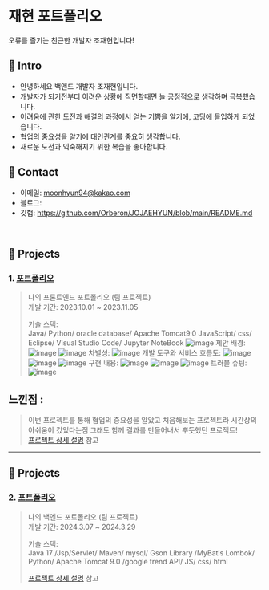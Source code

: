 # 재현 포트폴리오

오류를 즐기는 친근한 개발자 조재현입니다!

## :pushpin: Intro

- 안녕하세요 백앤드 개발자 조재현입니다.
- 개발자가 되기전부터 어려운 상황에 직면할때면 늘 긍정적으로 생각하며 극복했습니다.
- 어려움에 관한 도전과 해결의 과정에서 얻는 기쁨을 알기에, 코딩에 몰입하게 되었습니다.
- 협업의 중요성을 알기에 대인관계를 중요히 생각합니다.
- 새로운 도전과 익숙해지기 위한 복습을 좋아합니다.

## :pushpin: Contact
- 이메일: moonhyun94@kakao.com
- 블로그: 
- 깃헙: https://github.com/Orberon/JOJAEHYUN/blob/main/README.md

</br>

## :pushpin: Projects
### 1. [포트폴리오](https://github.com/SMHRD-2021-KDT-AI-16/EarlyRepo.git)
>나의 프론트엔드 포트폴리오 (팀 프로젝트)  
>개발 기간: 2023.10.01 ~ 2023.11.05  
>  
>기술 스택:  
>Java/ Python/ oracle database/ Apache Tomcat9.0
>JavaScript/ css/ Eclipse/ Visual Studio Code/ Jupyter NoteBook
>![image](https://github.com/Orberon/JOJAEHYUN/assets/152379672/be285127-f05e-44c2-b9f3-965fe077613a)
>제안 배경:
>![image](https://github.com/Orberon/JOJAEHYUN/assets/152379672/f3249ff9-136d-40ff-8af2-777a5be2e440)
>![image](https://github.com/Orberon/JOJAEHYUN/assets/152379672/66e3fc83-a650-4aec-af7a-39e433d801d5)
>차별성:
>![image](https://github.com/Orberon/JOJAEHYUN/assets/152379672/bd49d204-7be6-4dda-ace9-fb2ca4d9f8be)
>개발 도구와 서비스 흐름도:
>![image](https://github.com/Orberon/JOJAEHYUN/assets/152379672/19a00243-22ce-4a1b-9a1b-b08606ed1f40)
>![image](https://github.com/Orberon/JOJAEHYUN/assets/152379672/b0fc90de-8cca-4835-b4cf-e9f55f0b2aa9)
>![image](https://github.com/Orberon/JOJAEHYUN/assets/152379672/47c173d3-b46c-4664-8200-b7d3a6d10391)
>구현 내용:
>![image](https://github.com/Orberon/JOJAEHYUN/assets/152379672/bd8b9c84-a3aa-4676-b800-73668e59a034)
>![image](https://github.com/Orberon/JOJAEHYUN/assets/152379672/25018dbe-cb90-40b0-8599-a7887e5d6639)
![image](https://github.com/Orberon/JOJAEHYUN/assets/152379672/e1a2f49a-a1ca-4087-8a73-89f4cb245315)
>트러블 슈팅:
>![image](https://github.com/Orberon/JOJAEHYUN/assets/152379672/fd7b4fcd-956a-4299-83cd-136fd1eff13e)
## 느낀점 :
> 이번 프로젝트를 통해 협업의 중요성을 알았고 처음해보는 프로젝트라 시간상의 아쉬움이 컸었다는점 그래도 함께 결과를 만들어내서 뿌듯했던 프로젝트! <br>
>[프로젝트 상세 설명](https://github.com/SMHRD-2021-KDT-AI-16/EarlyRepo.git) 참고

---
## :pushpin: Projects
### 2. [포트폴리오](https://github.com/SMHRD-2021-KDT-AI-16/EarlyRepo.git)
>나의 백엔드 포트폴리오 (팀 프로젝트)  
>개발 기간: 2024.3.07 ~ 2024.3.29 
>  
>기술 스택:  
>Java 17 /Jsp/Servlet/ Maven/ mysql/ Gson Library /MyBatis
Lombok/ Python/ Apache Tomcat 9.0 /google trend API/ JS/ css/ html
>  
>[프로젝트 상세 설명](https://github.com/SMHRD-2021-KDT-AI-16/AILA-Repo) 참고

